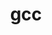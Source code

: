 ---
title: "gcc"
layout: cache
categories: [package, develop]
meta: {"compilers": ["gcc@10.2.1", "gcc@11.4.0", "gcc@7.3.1", "gcc@7.5.0"], "num_specs": 21, "num_specs_by_stack": {"aws-isc": 2, "aws-isc-aarch64": 2, "aws-pcluster-icelake": 8, "developer-tools": 4, "developer-tools-manylinux2014": 1, "root": 21, "tutorial": 4}, "oss": ["amzn2", "centos7", "ubuntu18.04", "ubuntu22.04"], "platforms": ["linux"], "stacks": ["aws-isc", "aws-isc-aarch64", "aws-pcluster-icelake", "developer-tools", "developer-tools-manylinux2014", "root", "tutorial"], "targets": ["aarch64", "x86_64_v3"], "versions": ["11.2.0", "12.3.0", "12.4.0", "14.1.0", "14.2.0"]}
spec_details: [{"compiler": "gcc@11.4.0", "hash": "44z6gtlkirudrxgblbf6ccdjvk5ptxt6", "os": "ubuntu22.04", "platform": "linux", "size": "-", "stacks": ["root", "tutorial"], "target": "x86_64_v3", "variants": ["~binutils", "+bootstrap", "build_system=autotools", "build_type=RelWithDebInfo", "~graphite", "languages:='c,c++,fortran'", "~mold", "~nvptx", "~piclibs", "~profiled", "~strip"], "versions": ["12.4.0"]}, {"compiler": "gcc@10.2.1", "hash": "5yntl2xkffjnbexi2qewnnqcqo3v2lce", "os": "centos7", "platform": "linux", "size": "-", "stacks": ["developer-tools-manylinux2014", "root"], "target": "x86_64_v3", "variants": ["~binutils", "+bootstrap", "build_system=autotools", "build_type=RelWithDebInfo", "~graphite", "languages:='c,c++,fortran,jit'", "~mold", "~nvptx", "~piclibs", "~profiled", "+strip"], "versions": ["14.2.0"]}, {"compiler": "gcc@7.3.1", "hash": "64qcryqasdpjkynrm6w7ztwo6kaiiept", "os": "amzn2", "platform": "linux", "size": "-", "stacks": ["aws-pcluster-icelake", "root"], "target": "x86_64_v3", "variants": ["+binutils", "+bootstrap", "build_system=autotools", "build_type=RelWithDebInfo", "~graphite", "languages:='c,c++,fortran'", "~nvptx", "~piclibs", "~profiled", "~strip"], "versions": ["12.3.0"]}, {"compiler": "gcc@7.3.1", "hash": "7b36unymkilkviaz2kzkl6lugnyswxc3", "os": "amzn2", "platform": "linux", "size": "-", "stacks": ["aws-pcluster-icelake", "root"], "target": "x86_64_v3", "variants": ["+binutils", "+bootstrap", "build_system=autotools", "build_type=RelWithDebInfo", "~graphite", "languages:='c,c++,fortran'", "~nvptx", "~piclibs", "~profiled", "~strip"], "versions": ["12.3.0"]}, {"compiler": "gcc@7.3.1", "hash": "a5yyoesx6v2j2ak4tcit2uav4qkl53w5", "os": "amzn2", "platform": "linux", "size": "-", "stacks": ["aws-pcluster-icelake", "root"], "target": "x86_64_v3", "variants": ["+binutils", "+bootstrap", "build_system=autotools", "build_type=RelWithDebInfo", "~graphite", "languages:='c,c++,fortran'", "~nvptx", "~piclibs", "~profiled", "~strip"], "versions": ["12.3.0"]}, {"compiler": "gcc@7.3.1", "hash": "abt3hxxuw2qfadi5undzfvvr3lzuvlae", "os": "amzn2", "platform": "linux", "size": "-", "stacks": ["aws-isc", "root"], "target": "x86_64_v3", "variants": ["~binutils", "+bootstrap", "build_system=autotools", "build_type=RelWithDebInfo", "~graphite", "languages:='c,c++,fortran'", "~nvptx", "patches:=0d13622,cc6112d", "~piclibs", "~profiled", "~strip"], "versions": ["11.2.0"]}, {"compiler": "gcc@7.5.0", "hash": "enrvggrblqrtufyl7yyuzlqfqehrma4l", "os": "ubuntu18.04", "platform": "linux", "size": "-", "stacks": ["developer-tools", "root"], "target": "x86_64_v3", "variants": ["~binutils", "+bootstrap", "build_system=autotools", "build_type=RelWithDebInfo", "~graphite", "languages:='c,c++,fortran,jit'", "~nvptx", "~piclibs", "~profiled", "+strip"], "versions": ["14.1.0"]}, {"compiler": "gcc@7.3.1", "hash": "f33otgfwqos6jr57ahm62msbkka3j7n7", "os": "amzn2", "platform": "linux", "size": "-", "stacks": ["aws-isc-aarch64", "root"], "target": "aarch64", "variants": ["~binutils", "+bootstrap", "build_system=autotools", "build_type=RelWithDebInfo", "~graphite", "languages:='c,c++,fortran'", "~nvptx", "patches:=0d13622,cc6112d", "~piclibs", "~profiled", "~strip"], "versions": ["11.2.0"]}, {"compiler": "gcc@7.5.0", "hash": "lirjawhcjeikw3qefhmwmqpsxvm72jzu", "os": "ubuntu18.04", "platform": "linux", "size": "-", "stacks": ["developer-tools", "root"], "target": "x86_64_v3", "variants": ["~binutils", "+bootstrap", "build_system=autotools", "build_type=RelWithDebInfo", "~graphite", "languages:='c,c++,fortran,jit'", "~mold", "~nvptx", "~piclibs", "~profiled", "+strip"], "versions": ["14.1.0"]}, {"compiler": "gcc@7.3.1", "hash": "ltclo2e7isln6z3xyfmuliktertb6zbo", "os": "amzn2", "platform": "linux", "size": "-", "stacks": ["aws-pcluster-icelake", "root"], "target": "x86_64_v3", "variants": ["+binutils", "+bootstrap", "build_system=autotools", "build_type=RelWithDebInfo", "~graphite", "languages:='c,c++,fortran'", "~nvptx", "~piclibs", "~profiled", "~strip"], "versions": ["12.3.0"]}, {"compiler": "gcc@11.4.0", "hash": "mtjk4xnqn3b2tariysjqwcue7by5a2l3", "os": "ubuntu22.04", "platform": "linux", "size": "-", "stacks": ["root", "tutorial"], "target": "x86_64_v3", "variants": ["~binutils", "+bootstrap", "build_system=autotools", "build_type=RelWithDebInfo", "~graphite", "languages:='c,c++,fortran'", "~mold", "~nvptx", "~piclibs", "~profiled", "~strip"], "versions": ["12.4.0"]}, {"compiler": "gcc@7.5.0", "hash": "nm3smfqnu77qxhbdat7dskzlv4q6x7wk", "os": "ubuntu18.04", "platform": "linux", "size": "-", "stacks": ["developer-tools", "root"], "target": "x86_64_v3", "variants": ["~binutils", "+bootstrap", "build_system=autotools", "build_type=RelWithDebInfo", "~graphite", "languages:='c,c++,fortran,jit'", "~mold", "~nvptx", "~piclibs", "~profiled", "+strip"], "versions": ["14.1.0"]}, {"compiler": "gcc@11.4.0", "hash": "pf7xziq2fswxgdnwudpyaoe4qelte2cy", "os": "ubuntu22.04", "platform": "linux", "size": "-", "stacks": ["root", "tutorial"], "target": "x86_64_v3", "variants": ["~binutils", "+bootstrap", "build_system=autotools", "build_type=RelWithDebInfo", "~graphite", "languages:='c,c++,fortran'", "~mold", "~nvptx", "~piclibs", "~profiled", "~strip"], "versions": ["12.4.0"]}, {"compiler": "gcc@7.3.1", "hash": "q37wpmxk2rkjvavhflbpr6w5eegoorhs", "os": "amzn2", "platform": "linux", "size": "-", "stacks": ["aws-pcluster-icelake", "root"], "target": "x86_64_v3", "variants": ["+binutils", "+bootstrap", "build_system=autotools", "build_type=RelWithDebInfo", "~graphite", "languages:='c,c++,fortran'", "~nvptx", "~piclibs", "~profiled", "~strip"], "versions": ["12.3.0"]}, {"compiler": "gcc@11.4.0", "hash": "qgbw76zc4j34gnn3phhoyvdhuufprq44", "os": "ubuntu22.04", "platform": "linux", "size": "-", "stacks": ["root", "tutorial"], "target": "x86_64_v3", "variants": ["~binutils", "+bootstrap", "build_system=autotools", "build_type=RelWithDebInfo", "~graphite", "languages:='c,c++,fortran'", "~mold", "~nvptx", "~piclibs", "~profiled", "~strip"], "versions": ["12.4.0"]}, {"compiler": "gcc@7.5.0", "hash": "rrmktpngz6pcqsnf23r4f2ydpfwgqoin", "os": "ubuntu18.04", "platform": "linux", "size": "-", "stacks": ["developer-tools", "root"], "target": "x86_64_v3", "variants": ["~binutils", "+bootstrap", "build_system=autotools", "build_type=RelWithDebInfo", "~graphite", "languages:='c,c++,fortran,jit'", "~mold", "~nvptx", "~piclibs", "~profiled", "+strip"], "versions": ["14.1.0"]}, {"compiler": "gcc@7.3.1", "hash": "tf3lnjeauhopqj6a265g4rev4q2unv7q", "os": "amzn2", "platform": "linux", "size": "-", "stacks": ["aws-isc-aarch64", "root"], "target": "aarch64", "variants": ["~binutils", "+bootstrap", "build_system=autotools", "build_type=RelWithDebInfo", "~graphite", "languages:='c,c++,fortran'", "~nvptx", "patches:=0d13622,cc6112d", "~piclibs", "~profiled", "~strip"], "versions": ["11.2.0"]}, {"compiler": "gcc@7.3.1", "hash": "ubrg6uyujnrywwlrq37gqdcvfjxic6mx", "os": "amzn2", "platform": "linux", "size": "-", "stacks": ["aws-pcluster-icelake", "root"], "target": "x86_64_v3", "variants": ["+binutils", "+bootstrap", "build_system=autotools", "build_type=RelWithDebInfo", "~graphite", "languages:='c,c++,fortran'", "~nvptx", "~piclibs", "~profiled", "~strip"], "versions": ["12.3.0"]}, {"compiler": "gcc@7.3.1", "hash": "wxfjoonuogtbyrbl3iveqhvgavvbg3hu", "os": "amzn2", "platform": "linux", "size": "-", "stacks": ["aws-isc", "root"], "target": "x86_64_v3", "variants": ["~binutils", "+bootstrap", "build_system=autotools", "build_type=RelWithDebInfo", "~graphite", "languages:='c,c++,fortran'", "~nvptx", "patches:=0d13622,cc6112d", "~piclibs", "~profiled", "~strip"], "versions": ["11.2.0"]}, {"compiler": "gcc@7.3.1", "hash": "yyvkvlgimaaxjhy32oa5x5eexqekrevc", "os": "amzn2", "platform": "linux", "size": "-", "stacks": ["aws-pcluster-icelake", "root"], "target": "x86_64_v3", "variants": ["+binutils", "+bootstrap", "build_system=autotools", "build_type=RelWithDebInfo", "~graphite", "languages:='c,c++,fortran'", "~nvptx", "~piclibs", "~profiled", "~strip"], "versions": ["12.3.0"]}, {"compiler": "gcc@7.3.1", "hash": "zdnofcucfp6uhikcl2p2leqfx4zrubom", "os": "amzn2", "platform": "linux", "size": "-", "stacks": ["aws-pcluster-icelake", "root"], "target": "x86_64_v3", "variants": ["+binutils", "+bootstrap", "build_system=autotools", "build_type=RelWithDebInfo", "~graphite", "languages:='c,c++,fortran'", "~nvptx", "~piclibs", "~profiled", "~strip"], "versions": ["12.3.0"]}]
---